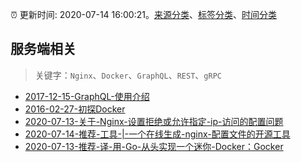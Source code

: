 :alarm_clock: 更新时间: 2020-07-14 16:00:21。[来源分类](../README.md)、[标签分类](../TAGS.md)、[时间分类](../TIMELINE.md)

## 服务端相关


> 关键字：`Nginx`、`Docker`、`GraphQL`、`REST`、`gRPC`



- [2017-12-15-GraphQL-使用介绍](https://aotu.io/notes/2017/12/15/graphql-use/) 
- [2016-02-27-初探Docker](https://aotu.io/notes/2016/02/27/docker/) 
- [2020-07-13-关于-Nginx-设置拒绝或允许指定-ip-访问的配置问题](https://www.v2ex.com/t/689743) 
- [2020-07-14-推荐-工具-|-一个在线生成-nginx-配置文件的开源工具](https://toutiao.io/k/f54z6ff) 
- [2020-07-13-推荐-译-用-Go-从头实现一个迷你-Docker：Gocker](https://toutiao.io/k/eyuwyte) 